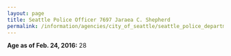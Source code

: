 ```yaml
---
layout: page
title: Seattle Police Officer 7697 Jaraea C. Shepherd
permalink: /information/agencies/city_of_seattle/seattle_police_department/copbook/7697/
---
```


**Age as of Feb. 24, 2016:** 28
